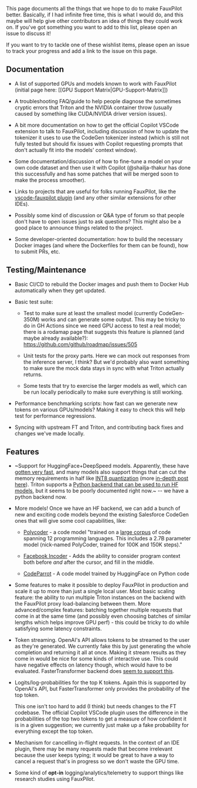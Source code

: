 
This page documents all the things that we hope to do to make FauxPilot better.
Basically,
if I had infinite free time,
    this is what I would do,
and this maybe will help give other contributors an idea of things they could work on.
If you've got something you want to add to this list,
please open an issue to discuss it!

If you want to try to tackle one of these wishlist items,
please open an issue to track your progress and
add a link to the issue on this page.

## Documentation

- A list of supported GPUs and models known to work with FauxPilot (initial page here: [[GPU Support Matrix|GPU-Support-Matrix]])

- A troubleshooting FAQ/guide to help people diagnose the sometimes cryptic errors that Triton and
    the NVIDIA container throw (usually caused by something like CUDA/NVIDIA driver version issues).

- A bit more documentation on how to get the official Copilot VSCode extension to talk to FauxPilot,
including discussion of how to update the tokenizer it uses 
to use the CodeGen tokenizer instead
(which is still not fully tested but should fix issues with Copilot requesting prompts that don't actually fit into the models' context window).

- Some documentation/discussion of how to fine-tune a model on your own code dataset and
    then use it with Copilot
    (@shailja-thakur has done this successfully and
    has some patches that will be merged soon to make the process smoother).

- Links to projects that are useful for folks running FauxPilot,
    like the [vscode-fauxpilot plugin](https://github.com/Venthe/vscode-fauxpilot)
    (and any other similar extensions for other IDEs).

- Possibly some kind of discussion or Q&A type of forum so that
    people don't have to open issues just to ask questions?
    This might also be a good place to announce things related to the project.

- Some developer-oriented documentation:
    how to build the necessary Docker images
    (and where the Dockerfiles for them can be found), how to submit PRs, etc.

## Testing/Maintenance

- Basic CI/CD to rebuild the Docker images and push them to Docker Hub automatically when they get updated.

- Basic test suite:
  - Test to make sure at least the smallest model
      (currently CodeGen-350M) works and can generate some output.
      This may be tricky to do in GH Actions since
      we need GPU access to test a real model;
      there is a rodamap page that suggests this feature is planned
      (and maybe already available?):
          https://github.com/github/roadmap/issues/505

  - Unit tests for the proxy parts.
      Here we can mock out responses from the inference server,  I think?
      But we'd probably also want something to make sure the mock data stays in sync with what Triton actually returns.

  - Some tests that try to exercise the larger models as well,
      which can be run locally periodically to make sure everything is still working.

- Performance benchmarking scripts:
    how fast can we generate new tokens on various GPUs/models?
    Making it easy to check this will help test for performance regressions.

- Syncing with upstream FT and Triton,
    and contributing back fixes and changes we've made locally.

## Features

- ~Support for HuggingFace+DeepSpeed models.
    Apparently,
    these have [gotten very fast](https://huggingface.co/blog/bloom-inference-pytorch-scripts),
    and many models also support things that can cut the memory requirements in half like [INT8 quantization](https://huggingface.co/blog/hf-bitsandbytes-integration) (more [in-depth post here](https://timdettmers.com/2022/08/17/llm-int8-and-emergent-features/)). Triton supports a [Python backend that can be used to run HF models](https://github.com/triton-inference-server/server/issues/2747),
    but it seems to be poorly documented right now.~ 
    -- we have a python backend now.

- More models!
    Once we have an HF backend,
    we can add a bunch of new and exciting code models beyond the existing Salesforce CodeGen ones that will
    give some cool capabilities,
    like:
  - [Polycoder](https://github.com/VHellendoorn/Code-LMs) - a code model "trained on a [large corpus](https://github.com/VHellendoorn/Code-LMs#data-characteristics) of code spanning 12 programming languages.
      This includes a 2.7B parameter model
          (nick-named PolyCoder, trained for 100K and 150K steps)."

  - [Facebook Incoder](https://huggingface.co/facebook/incoder-1B) - Adds the ability to 
        consider program context both before *and* after the cursor,  and fill in the middle.

  - [CodeParrot](https://huggingface.co/codeparrot/codeparrot) - A code model trained by HuggingFace on Python code

- Some features to make it possible to deploy FauxPilot in production and
    scale it up to more than just a single local user.
    Most basic scaling feature:
        the ability to run multiple Triton instances on the backend with the FauxPilot proxy load-balancing between them.
        More advanced/complex features:
            batching together multiple requests that come in at the same time
            (and possibly even choosing batches of similar lengths which
            helps improve GPU perf)
            - this could be tricky to do while satisfying some latency constraints.

- Token streaming.
    OpenAI's API allows tokens to be streamed to the user as they're generated.
    We currently fake this by
    just generating the whole completion and
        returning it all at once.
    Making it stream results as they come in would be nice for some kinds of interactive use.
    This could have negative effects on latency though,
        which would have to be evaluated.
    FasterTransformer backend does [seem to support this](https://github.com/triton-inference-server/fastertransformer_backend/blob/225b57898b830a13b5634ee10b812c96bad802b0/docs/gptj_guide.md#decoupled-mode).

- Logits/log-probabilities for the top K tokens.
    Again this is supported by OpenAI's API,
        but FasterTransformer only provides the probability of the top token.

    This one isn't too hard to add (I think)
        but needs changes to the FT codebase.
    The official Copilot VSCode plugin uses 
                                            the difference in the probabilities of the top two tokens 
                                        to get a measure of how confident it is in a given suggestion;
        we currently just make up a fake probability for everything except the top token.

- Mechanism for cancelling in-flight requests.
    In the context of an IDE plugin,
    there may be many requests made that become irrelevant because the user keeps typing;
    it would be great to have a way to cancel a request that's in progress so we don't waste the GPU time.

- Some kind of **opt-in** logging/analytics/telemetry to support things like research studies using FauxPilot.
